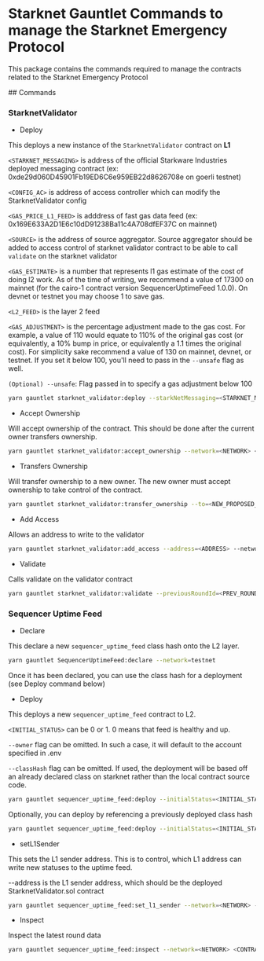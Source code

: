 # Starknet Gauntlet Commands to manage the Starknet Emergency Protocol

This package contains the commands required to manage the contracts related to the Starknet Emergency Protocol

## Commands

### StarknetValidator

- Deploy

This deploys a new instance of the `StarknetValidator` contract on **L1**

`<STARKNET_MESSAGING>` is address of the official Starkware Industries deployed messaging contract (ex: 0xde29d060D45901Fb19ED6C6e959EB22d8626708e on goerli testnet)

`<CONFIG_AC>` is address of access controller which can modify the StarknetValidator config

`<GAS_PRICE_L1_FEED>` is adddress of fast gas data feed (ex: 0x169E633A2D1E6c10dD91238Ba11c4A708dfEF37C on mainnet)

`<SOURCE>` is the address of source aggregator. Source aggregator should be added to access control of starknet validator contract to be able to call
`validate` on the starknet validator

`<GAS_ESTIMATE>` is a number that represents l1 gas estimate of the cost of doing l2 work. As of the time of writing, we recommend a value of 17300 on mainnet (for the cairo-1 contract version SequencerUptimeFeed 1.0.0). On devnet or testnet you may choose 1 to save gas.

`<L2_FEED>` is the layer 2 feed

`<GAS_ADJUSTMENT>` is the percentage adjustment made to the gas cost. For example, a value of 110 would equate to 110% of the original gas cost (or equivalently, a 10% bump in price, or equivalently a 1.1 times the original cost). For simplicity sake recommend a value of 130 on mainnet, devnet, or testnet. If you set it below 100, you'll need to pass in the `--unsafe` flag as well.

`(Optional) --unsafe`: Flag passed in to specify a gas adjustment below 100

```bash
yarn gauntlet starknet_validator:deploy --starkNetMessaging=<STARKNET_MESSAGING> --configAC=<CONFIG_AC> --gasPriceL1Feed=<GAS_PRICE_L1_FEED> --source=<SOURCE_AGGREGATOR> --gasEstimate=<GAS_ESTIMATE> --l2Feed=<L2_FEED> --gasAdjustment=<GAS_ADJUSTMENT> --network=<NETWORK>
```

- Accept Ownership

Will accept ownership of the contract. This should be done after the current owner transfers ownership.

```bash
yarn gauntlet starknet_validator:accept_ownership --network=<NETWORK> <CONTRACT_ADDRESS>
```

- Transfers Ownership

Will transfer ownership to a new owner. The new owner must accept ownership to take control of the contract.

```bash
yarn gauntlet starknet_validator:transfer_ownership --to=<NEW_PROPOSED_OWNER> <CONTRACT_ADDRESS> --network=<NETWORK>
```

- Add Access

Allows an address to write to the validator

```bash
yarn gauntlet starknet_validator:add_access --address=<ADDRESS> --network=<NETWORK> <CONTRACT_ADDRESS>
```

- Validate

Calls validate on the validator contract

```bash
yarn gauntlet starknet_validator:validate --previousRoundId=<PREV_ROUND_ID> --previousAnswer=<PREV_ANSWER> --currentRoundId=<CURR_ROUND_ID> --currentAnswer=<CURR_ANSWER> <VALIDATOR_ADDRESS> --network=<NETWORK>

```

### Sequencer Uptime Feed

- Declare

This declare a new `sequencer_uptime_feed` class hash onto the L2 layer.

```bash
yarn gauntlet SequencerUptimeFeed:declare --network=testnet
```

Once it has been declared, you can use the class hash for a deployment (see Deploy command below)


- Deploy

This deploys a new `sequencer_uptime_feed` contract to L2.

`<INITIAL_STATUS>` can be 0 or 1. 0 means that feed is healthy and up.

`--owner` flag can be omitted. In such a case, it will default to the account specified in .env

`--classHash` flag can be omitted. If used, the deployment will be based off an already declared class on starknet rather than the local contract source code.

```bash
yarn gauntlet sequencer_uptime_feed:deploy --initialStatus=<INITIAL_STATUS> --owner=<OWNER> --network=<NETWORK>
```

Optionally, you can deploy by referencing a previously deployed class hash

```bash
yarn gauntlet sequencer_uptime_feed:deploy --initialStatus=<INITIAL_STATUS> --owner=<OWNER> --classHash=<CLASS_HASH> --network=<NETWORK>
```


- setL1Sender

This sets the L1 sender address. This is to control, which L1 address can write new statuses to the uptime feed.

--address is the L1 sender address, which should be the deployed StarknetValidator.sol contract

```bash
yarn gauntlet sequencer_uptime_feed:set_l1_sender --network=<NETWORK> --address=<ADDRESS>  <L2_FEED>
```

- Inspect

Inspect the latest round data

```bash
yarn gauntlet sequencer_uptime_feed:inspect --network=<NETWORK> <CONTRACT_ADDRESS>
```

